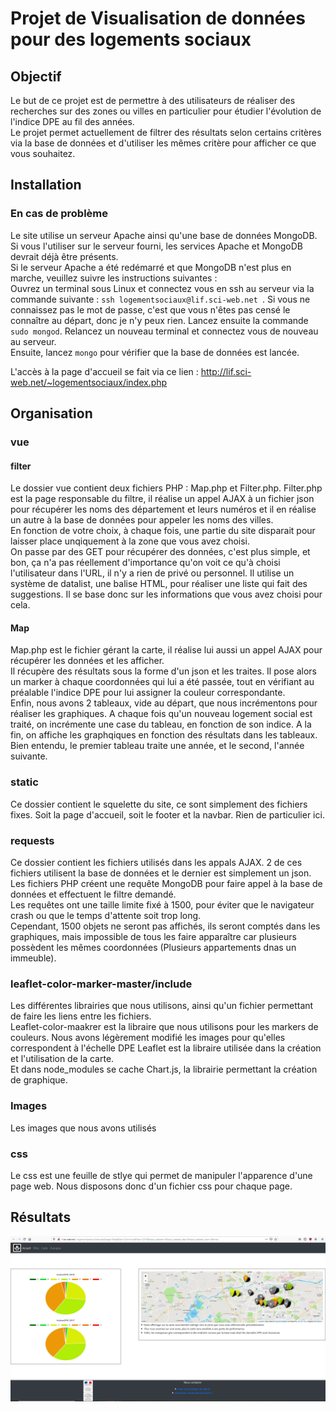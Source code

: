 # Projet de Visualisation de données pour des logements sociaux

## Objectif
Le but de ce projet est de permettre à des utilisateurs de réaliser des recherches sur des zones ou villes en particulier pour étudier l'évolution de l'indice DPE au fil des années.  
Le projet permet actuellement de filtrer des résultats selon certains critères via la base de données et d'utiliser les mêmes critère pour afficher ce que vous souhaitez. 


## Installation
### En cas de problème
Le site utilise un serveur Apache ainsi qu'une base de données MongoDB. Si vous l'utiliser sur le serveur fourni, les services Apache et MongoDB devrait déjà être présents.  
Si le serveur Apache a été redémarré et que MongoDB n'est plus en marche, veuillez suivre les instructions suivantes :  
Ouvrez un terminal sous Linux et connectez vous en ssh au serveur via la commande suivante : `ssh logementsociaux@lif.sci-web.net `.
Si vous ne connaissez pas le mot de passe, c'est que vous n'êtes pas censé le connaître au départ, donc je n'y peux rien. 
Lancez ensuite la commande `sudo mongod`. Relancez un nouveau terminal et connectez vous de nouveau au serveur.  
Ensuite, lancez `mongo` pour vérifier que la base de données est lancée. 

L'accès à la page d'accueil se fait via ce lien : http://lif.sci-web.net/~logementsociaux/index.php

## Organisation 

### vue
#### filter
Le dossier vue contient deux fichiers PHP : Map.php et Filter.php. Filter.php est la page responsable du filtre, il réalise un appel AJAX à un fichier json pour récupérer les noms des département et leurs numéros et il en réalise un autre à la base de données pour appeler les noms des villes.  
En fonction de votre choix, à chaque fois, une partie du site disparait pour laisser place unqiquement à la zone que vous avez choisi.  
On passe par des GET pour récupérer des données, c'est plus simple, et bon, ça n'a pas réellement d'importance qu'on voit ce qu'à choisi l'utilisateur dans l'URL, il n'y a rien de privé ou personnel.
Il utilise un système de datalist, une balise HTML, pour réaliser une liste qui fait des suggestions. Il se base donc sur les informations que vous avez choisi pour cela.
#### Map
Map.php est le fichier gérant la carte, il réalise lui aussi un appel AJAX pour récupérer les données et les afficher.  
Il récupère des résultats sous la forme d'un json et les traites. Il pose alors un marker à chaque coordonnées qui lui a été passée, tout en vérifiant au préalable l'indice DPE pour lui assigner la couleur correspondante.  
Enfin, nous avons 2 tableaux, vide au départ, que nous incrémentons pour réaliser les graphiques. A chaque fois qu'un nouveau logement social est traité, on incrémente une case du tableau, en fonction de son indice. A la fin, on affiche les graphqiques en fonction des résultats dans les tableaux. Bien entendu, le premier tableau traite une année, et le second, l'année suivante.

### static
Ce dossier contient le squelette du site, ce sont simplement des fichiers fixes. Soit la page d'accueil, soit le footer et la navbar.
Rien de particulier ici.


### requests
Ce dossier contient les fichiers utilisés dans les appals AJAX. 2 de ces fichiers utilisent la base de données et le dernier est simplement un json.  
Les fichiers PHP créent une requête MongoDB pour faire appel à la base de données et effectuent le filtre demandé.  
Les requêtes ont une taille limite fixé à 1500, pour éviter que le navigateur crash ou que le temps d'attente soit trop long.  
Cependant, 1500 objets ne seront pas affichés, ils seront comptés dans les graphiques, mais impossible de tous les faire apparaître car plusieurs possèdent les mêmes coordonnées (Plusieurs appartements dnas un immeuble).


### leaflet-color-marker-master/include
Les différentes librairies que nous utilisons, ainsi qu'un fichier permettant de faire les liens entre les fichiers.  
Leaflet-color-maakrer est la libraire que nous utilisons pour les markers de couleurs. Nous avons légèrement modifié les images pour qu'elles correspondent à l'échelle DPE
Leaflet est la libraire utilisée dans la création et l'utilisation de la carte.  
Et dans node_modules se cache Chart.js, la librairie permettant la création de graphique.

### Images
Les images que nous avons utilisés

### css
Le css est une feuille de stlye qui permet de manipuler l'apparence d'une page web. Nous disposons donc d'un fichier css pour chaque page.


## Résultats
![Image Résultat](/Images/Capture.PNG?raw=true)
